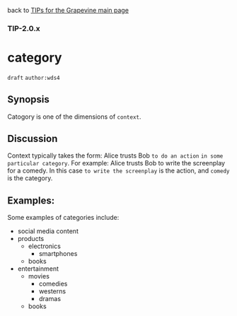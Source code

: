 back to [TIPs for the Grapevine main page](https://github.com/wds4/tapestry-protocol/blob/main/tips/grapevine/README.md)

### TIP-2.0.x
category
=====

`draft` `author:wds4`

## Synopsis

Catogory is one of the dimensions of `context`.

## Discussion

Context typically takes the form: Alice trusts Bob `to do an action` `in some particular category`. For example: Alice trusts Bob to write the screenplay for a comedy. In this case `to write the screenplay` is the action, and `comedy` is the category.

## Examples:

Some examples of categories include:

- social media content
- products
  - electronics
    - smartphones
  - books
- entertainment
  - movies
    - comedies
    - westerns
    - dramas
  - books
